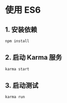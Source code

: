 # 使用 ES6

## 1. 安装依赖

```bash
npm install
```

## 2. 启动 Karma 服务

```bash
karma start
```

## 3. 启动测试

```bash
karma run
```